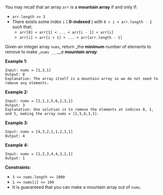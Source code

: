 You may recall that an array `arr` is a **mountain array** if and only if:

  * `arr.length >= 3`
  * There exists some index `i` ( **0-indexed** ) with `0 < i < arr.length - 1` such that: 
    * `arr[0] < arr[1] < ... < arr[i - 1] < arr[i]`
    * `arr[i] > arr[i + 1] > ... > arr[arr.length - 1]`

Given an integer array `nums`​​​, return _the **minimum** number of elements
to remove to make _`nums _​​​_` ___a **mountain array**._



**Example 1:**

    
    
    Input: nums = [1,3,1]
    Output: 0
    Explanation: The array itself is a mountain array so we do not need to remove any elements.
    

**Example 2:**

    
    
    Input: nums = [2,1,1,5,6,2,3,1]
    Output: 3
    Explanation: One solution is to remove the elements at indices 0, 1, and 5, making the array nums = [1,5,6,3,1].
    

**Example 3:**

    
    
    Input: nums = [4,3,2,1,1,2,3,1]
    Output: 4
    

**Example 4:**

    
    
    Input: nums = [1,2,3,4,4,3,2,1]
    Output: 1
    



**Constraints:**

  * `3 <= nums.length <= 1000`
  * `1 <= nums[i] <= 109`
  * It is guaranteed that you can make a mountain array out of `nums`.

